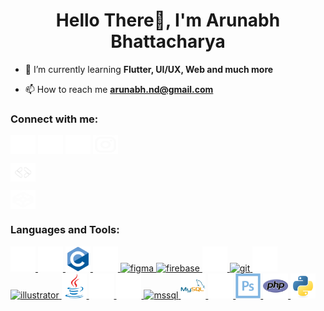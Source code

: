 <h1 align="center">Hello There👋, I'm Arunabh Bhattacharya</h1>
<!-- <h3 align="center">Someguy Sleeping behind a Screen</h3> -->

- 🌱 I’m currently learning **Flutter, UI/UX, Web and much more**

- 📫 How to reach me **arunabh.nd@gmail.com**

<h3 align="left">Connect with me:</h3>
<p align="left">
<a href="https://twitter.com/arunabh_exe" target="blank"><img align="center" src="https://github.com/arunabh-a/arunabh-a/blob/main/icons/twitter-x-fill.svg" alt="arunabh_exe" height="30" width="40" /></a>
<a href="https://linkedin.com/in/arunabhatt" target="blank"><img align="center" src="https://github.com/arunabh-a/arunabh-a/blob/main/icons/linkedin-fill.svg" alt="arunabhatt" height="30" width="40" /></a>
<a href="https://stackoverflow.com/users/19496359" target="blank"><img align="center" src="https://github.com/arunabh-a/arunabh-a/blob/main/icons/stack-overflow-fill.svg" alt="19496359" height="30" width="40" /></a>
<a href="https://instagram.com/_arunabh.02" target="blank"><img align="center" src="https://github.com/arunabh-a/arunabh-a/blob/main/icons/instagram-line.svg" alt="_arunabh.02" height="30" width="40" /></a>
</p>
<a href="https://arunabh.page.link/googledeveloper" target="blank"><img align="center" src="https://github.com/arunabh-a/arunabh-a/blob/main/icons/gdev.png" alt="_arunabh.02" height="30" width="40" /></a>
</p>
<a href="https://codepen.io/arunabh-a" target="blank"><img align="center" src="https://github.com/arunabh-a/arunabh-a/blob/main/icons/codepen-line.svg" alt="_arunabh.02" height="30" width="40" /></a>
</p>

<h3 align="left">Languages and Tools:</h3>
<p align="left"> <a href="https://developer.android.com" target="_blank" rel="noreferrer"> <img src="https://github.com/arunabh-a/arunabh-a/blob/main/icons/android-line.svg" alt="android" width="40" height="40"/> </a> <a href="https://getbootstrap.com" target="_blank" rel="noreferrer"> <img src="https://github.com/arunabh-a/arunabh-a/blob/main/icons/bootstrap-fill.svg" alt="bootstrap" width="40" height="40"/> </a> <a href="https://www.cprogramming.com/" target="_blank" rel="noreferrer"> <img src="https://raw.githubusercontent.com/devicons/devicon/master/icons/c/c-original.svg" alt="c" width="40" height="40"/> </a> <a href="https://www.w3schools.com/css/" target="_blank" rel="noreferrer"> <img src="https://github.com/arunabh-a/arunabh-a/blob/main/icons/css3-fill.svg" alt="css3" width="40" height="40"/> </a> <a href="https://www.figma.com/" target="_blank" rel="noreferrer"> <img src="https://www.vectorlogo.zone/logos/figma/figma-icon.svg" alt="figma" width="40" height="40"/> </a> <a href="https://firebase.google.com/" target="_blank" rel="noreferrer"> <img src="https://www.vectorlogo.zone/logos/firebase/firebase-icon.svg" alt="firebase" width="40" height="40"/> </a> <a href="https://flutter.dev" target="_blank" rel="noreferrer"> <img src="https://github.com/arunabh-a/arunabh-a/blob/main/icons/flutter-fill.svg" alt="flutter" width="40" height="40"/> </a> <a href="https://git-scm.com/" target="_blank" rel="noreferrer"> <img src="https://www.vectorlogo.zone/logos/git-scm/git-scm-icon.svg" alt="git" width="40" height="40"/> </a> <a href="https://www.w3.org/html/" target="_blank" rel="noreferrer"> <img src="https://github.com/arunabh-a/arunabh-a/blob/main/icons/html5-fill.svg" alt="html5" width="40" height="40"/> </a> <a href="https://www.adobe.com/in/products/illustrator.html" target="_blank" rel="noreferrer"> <img src="https://www.vectorlogo.zone/logos/adobe_illustrator/adobe_illustrator-icon.svg" alt="illustrator" width="40" height="40"/> </a> <a href="https://www.java.com" target="_blank" rel="noreferrer"> <img src="https://raw.githubusercontent.com/devicons/devicon/master/icons/java/java-original.svg" alt="java" width="40" height="40"/> </a> <a href="https://developer.mozilla.org/en-US/docs/Web/JavaScript" target="_blank" rel="noreferrer"> <img src="https://github.com/arunabh-a/arunabh-a/blob/main/icons/javascript-fill.svg" alt="javascript" width="40" height="40"/> </a> <a href="https://www.linux.org/" target="_blank" rel="noreferrer"> <img src="https://github.com/arunabh-a/arunabh-a/blob/main/icons/ubuntu-fill.svg" alt="linux" width="40" height="40"/> </a> <a href="https://www.microsoft.com/en-us/sql-server" target="_blank" rel="noreferrer"> <img src="https://www.svgrepo.com/show/303229/microsoft-sql-server-logo.svg" alt="mssql" width="40" height="40"/> </a> <a href="https://www.mysql.com/" target="_blank" rel="noreferrer"> <img src="https://raw.githubusercontent.com/devicons/devicon/master/icons/mysql/mysql-original-wordmark.svg" alt="mysql" width="40" height="40"/> </a> <a href="https://nodejs.org" target="_blank" rel="noreferrer"> <img src="https://github.com/arunabh-a/arunabh-a/blob/main/icons/npmjs-line.svg" alt="nodejs" width="40" height="40"/> </a> <a href="https://www.photoshop.com/en" target="_blank" rel="noreferrer"> <img src="https://raw.githubusercontent.com/devicons/devicon/master/icons/photoshop/photoshop-line.svg" alt="photoshop" width="40" height="40"/> </a> <a href="https://www.php.net" target="_blank" rel="noreferrer"> <img src="https://raw.githubusercontent.com/devicons/devicon/master/icons/php/php-original.svg" alt="php" width="40" height="40"/> </a> <a href="https://www.python.org" target="_blank" rel="noreferrer"> <img src="https://raw.githubusercontent.com/devicons/devicon/master/icons/python/python-original.svg" alt="python" width="40" height="40"/> </a> </p>
